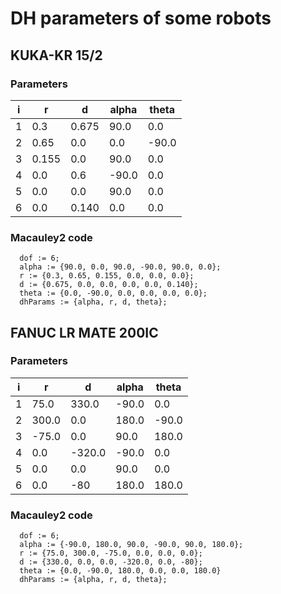 # DH parameters of some robots

## KUKA-KR 15/2
### Parameters
| i | r | d | alpha | theta |
|---|---|---|-------|-------|
| 1 |0.3|0.675|90.0|0.0|
| 2 |0.65|0.0|0.0|-90.0|
| 3 |0.155|0.0|90.0|0.0|
| 4 |0.0|0.6|-90.0|0.0|
| 5 |0.0|0.0|90.0|0.0|
| 6 |0.0|0.140|0.0|0.0|
### Macauley2 code
```
  dof := 6;
  alpha := {90.0, 0.0, 90.0, -90.0, 90.0, 0.0};
  r := {0.3, 0.65, 0.155, 0.0, 0.0, 0.0};
  d := {0.675, 0.0, 0.0, 0.0, 0.0, 0.140};
  theta := {0.0, -90.0, 0.0, 0.0, 0.0, 0.0};
  dhParams := {alpha, r, d, theta};
```

## FANUC LR MATE 200IC
### Parameters
| i | r | d | alpha | theta |
|---|---|---|-------|-------|
| 1 |75.0|330.0|-90.0|0.0|
| 2 |300.0|0.0|180.0|-90.0|
| 3 |-75.0|0.0|90.0|180.0|
| 4 |0.0|-320.0|-90.0|0.0|
| 5 |0.0|0.0|90.0|0.0|
| 6 |0.0|-80|180.0|180.0|
### Macauley2 code
```
  dof := 6;
  alpha := {-90.0, 180.0, 90.0, -90.0, 90.0, 180.0};
  r := {75.0, 300.0, -75.0, 0.0, 0.0, 0.0};
  d := {330.0, 0.0, 0.0, -320.0, 0.0, -80};
  theta := {0.0, -90.0, 180.0, 0.0, 0.0, 180.0}
  dhParams := {alpha, r, d, theta};
```

